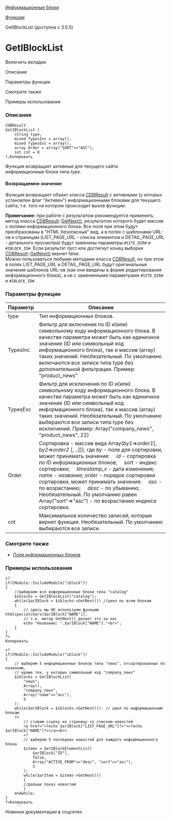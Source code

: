[Информационные блоки](/api_help/iblock/index.php)

[Функции](/api_help/iblock/functions/index.php)

GetIBlockList (доступна с 3.0.5)

GetIBlockList
=============

Включить вкладки

Описание

Параметры функции

Смотрите также

Примеры использования

### Описание

```
CDBResult
GetIBlockList (
	string type, 
	mixed TypesInc = array(), 
	mixed TypesExc = array(), 
	array Order = array("SORT"=>"ASC"), 
	int cnt = 0
);Копировать
```

Функция возвращает активные для текущего сайта информационные блоки типа *type*.

#### Возвращаемое значение

Функция возвращает объект класса [CDBResult](/api_help/main/reference/cdbresult/index.php)
с активными (у которых установлен флаг "Активен") информационными блоками
для текущего сайта, т.е. того на котором происходит вызов функции.

**Примечание:** при работе с результатом рекомендуется применять метод класса [CDBResult](/api_help/main/reference/cdbresult/index.php)::[GetNext()](/api_help/main/reference/cdbresult/getnext.php),
результатом которого будет массив с полями информационного блока. Все поля
при этом будут преобразованы в "HTML безопасный" вид, а в полях с шаблонами
URL-ов к страницам (LIST\_PAGE\_URL - списка элементов и DETAIL\_PAGE\_URL - детального
просмотра) будут заменены параметры `#SITE_DIR#` и `#IBLOCK_ID#`.
Если результат пуст или достигнут конец выборки [CDBResult](/api_help/main/reference/cdbresult/index.php)::[GetNext()](/api_help/main/reference/cdbresult/getnext.php)
вернет false.  
Можно пользоваться любыми методами класса [CDBResult](/api_help/main/reference/cdbresult/index.php),
но при этом в полях LIST\_PAGE\_URL и DETAIL\_PAGE\_URL будут оригинальные значения
шаблонов URL-ов (как они введены в форме редактирования информационного блока),
а не с замененными параметрами `#SITE_DIR#` и `#IBLOCK_ID#`.

### Параметры функции

| Параметр | Описание |
| --- | --- |
| type | Тип информационных блоков. |
| TypesInc | Фильтр для включения по ID и(или) символьному коду информационного блока. В качестве параметра может быть как единичное значение (ID или символьный код информационного блока), так и массив (array) таких значений.  Необязательный. По умолчанию включаются все записи типа type без дополнительной фильтрации.  Пример: "product\_news" |
| TypesExc | Фильтр для исключения по ID и(или) символьному коду информационного блока. В качестве параметра может быть как единичное значение (ID или символьный код информационного блока), так и массив (array) таких значений.  Необязательный. По умолчанию выбираются все записи типа type без исключений.  Пример: Array("company\_news", "product\_news", 22) |
| Order | Сортировка - массив вида Array(*by1*=>*order1*[, *by2*=>*order2* [, ..]]), где *by* - поле для сортировки, может принимать значения:      *id* - сортировка по ID информационных блоков;      *sort* - индекс сортировки;      *timestamp\_x* - дата изменения;  **name* - название;  order* - порядок сортировки сортировки, может принимать значения:      *asc* - по возрастанию;      *desc* - по убыванию;  Необязательный. По умолчанию равен Array("sort"=>"asc") - по возрастанию индекса сортировки. |
| cnt | Максимальное количество записей, которые вернет функция.   Необязательный. По умолчанию выбираются все записи. |

### Смотрите также

* [Поля информационных блоков](/api_help/iblock/fields.php#fiblock)

### Примеры использования

```
<?
if(CModule::IncludeModule("iblock"))
{
	//выбираем все информационные блоки типа "catalog"
	$iblocks = GetIBlockList("catalog");
	while($arIBlock = $iblocks->GetNext()) //цикл по всем блокам
	{
		// здесь мы НЕ используем функцию htmlspecialchars($arIBlock["NAME"]), 
		// т.к. метод GetNext() делает это за нас
		echo "Название: ".$arIBlock["NAME"]."<br>"; 
	}
}
?>
Копировать
```

```
<?
if(CModule::IncludeModule("iblock"))
{
	// выберем 5 информационных блоков типа "news", отсортированных по названию,
	// кроме тех, у которых символьный код "company_news"
	$iblocks = GetIBlockList(
		"news", 
		Array(), 
		"company_news", 
		Array("name"=>"asc"), 
		5
	);
	while($arIBlock = $iblocks->GetNext()): // цикл по информационным блокам
	?>
		// ставим ссылку на страницу со списком новостей
		<a href="<?echo $arIBlock["LIST_PAGE_URL"]?>"><?echo $arIBlock["NAME"]?></a><br>
		<?
		// выберем 5 последних новостей для каждого информационного блока
		$items = GetIBlockElementList(
			$arIBlock["ID"], 
			false, 
			Array("ACTIVE_FROM"=>"desc", "sort"=>"asc"), 
			5
		);
		while($arItem = $items->GetNext())
		{
		//дальше показ новостей
		}
	endwhile;
}
?>Копировать
```

Новинки документации в соцсетях: